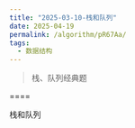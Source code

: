 ```yaml
---
title: "2025-03-10-栈和队列"
date: 2025-04-19
permalink: /algorithm/pR67Aa/
tags:
  - 数据结构
---
```

> 栈、队列经典题

====

栈和队列